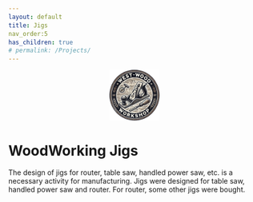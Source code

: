 ```yaml
---
layout: default
title: Jigs
nav_order:5
has_children: true
# permalink: /Projects/
---
```

<p align="center"> <img src="../media/www_logo.png" width="20%" height="20%"/> </p>

# WoodWorking Jigs

The design of jigs for router, table saw, handled power saw, etc. is 
a necessary activity for manufacturing. Jigs were designed for table saw, 
handled power saw and router. For router, some other jigs were bought. 